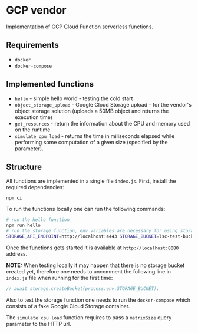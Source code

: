 # GCP vendor
Implementation of GCP Cloud Function serverless functions.

## Requirements
* `docker`
* `docker-compose`

## Implemented functions
* `hello` - simple hello world - testing the cold start 
* `object_storage_upload` - Google Cloud Storage upload  - for the vendor's object storage solution (uploads a 50MB object and returns
    the execution time)
* `get_resources` - return the information about the CPU and memory used on the runtime
* `simulate_cpu_load` - returns the time in miliseconds elapsed while performing some computation of a given size (specified by the parameter). 


## Structure
All functions are implemented in a single file `index.js`.
First, install the required dependencies:
```
npm ci
```
To run the functions locally one can run the following commands:
```bash
# run the hello function
npm run hello
# run the storage function, env variables are necessary for using storage
STORAGE_API_ENDPOINT=http://localhost:4443 STORAGE_BUCKET=lsc-test-bucket npm run storage
```

Once the functions gets started it is available at `http://localhost:8080` address.

**NOTE:** 
When testing locally it may happen that there is no storage bucket created yet,
therefore one needs to uncomment the following line in `index.js` file when running
for the first time:
```js
// await storage.createBucket(process.env.STORAGE_BUCKET);
```

Also to test the storage function one needs to run the `docker-compose` which consists of a fake Google Cloud Storage 
container.

The `simulate cpu load` function requires to pass a `matrixSize` query parameter to the HTTP url.

